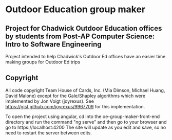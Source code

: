 # Outdoor Education group maker
## Project for Chadwick Outdoor Education offices by students from Post-AP Computer Science: Intro to Software Engineering
Project intended to help Chadwick's Outdoor Ed offices have an easier time making groups for Outdoor Ed trips

## Copyright
All code copyright Team House of Cards, Inc. (Mia Dimson, Michael Huang, David Malone) except for the Gale/Shapley algorithms which were implemented by Jon Voigt (joyrexus). See https://gist.github.com/joyrexus/9967709 for this implementation.

To open the project using angular, cd into the oe-group-maker-front-end directory and run the command "ng serve" and then go to your browser and go to https://localhost:4200
The site will update as you edit and save, so no need to restart the server between edits.
